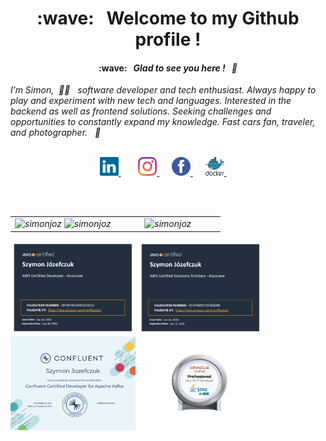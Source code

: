 <h1 align="center"> :wave: &nbsp; Welcome to my Github profile !</h1> 
<h4 align="center"> :wave: &nbsp;  <em>Glad to see you here !<em> &nbsp; 🤩</h4> 


_I’m Simon, &nbsp;👨‍💻 &nbsp; software developer and tech enthusiast.
Always happy to play and experiment with new tech and languages.
Interested in the backend as well as frontend solutions.
Seeking challenges and opportunities to constantly expand my knowledge. 
Fast cars fan, traveler, and photographer._ &nbsp; :rocket:
<br/><br/>


<div align="center">
 <a href="https://www.linkedin.com/in/szymon-jozefczuk">
  <img width="30" height="30" src="./img/linkedin.svg" title="Linkedin">
 </a>&nbsp;&nbsp;&nbsp;&nbsp;&nbsp;&nbsp;
 <a href="https://www.instagram.com/simon_joz">
  <img width="30" height="30" src="./img/ig.svg" title="Instagram">
 </a>&nbsp;&nbsp;&nbsp;&nbsp;
 <a href="https://www.facebook.com/szymon.jozefczuk">
  <img width="30" height="30" src="./img/fb.svg" title="Facebook">
 </a>&nbsp;&nbsp;&nbsp;&nbsp;
 <a href="https://hub.docker.com/u/simonjoz">
  <img width="30" height="30" src="./img/docker.svg" title="Docker">
 </a>&nbsp;&nbsp;&nbsp;&nbsp;
</div>

<br/><br/>
<table>  
  <tr> 
   <td width="50%">
    <img src="https://github-readme-stats.vercel.app/api?username=simonjoz&theme=nord&show_icons=true" alt="simonjoz">
    <img src="https://github-readme-streak-stats.herokuapp.com/?user=simonjoz&theme=nord" alt="simonjoz">
   </td>
   <td align="center" width="50%">
     <img src="https://github-readme-stats.vercel.app/api/top-langs/?username=simonjoz&bg_color=000&text_color=fff&title_color=FFC107&border_radius=30&langs_count=5" alt="simonjoz">
   </td>
  </tr>
</table>

<img width="200" height="150" src="./img/AWS-DEV.png" title="AWS Certified Developer - Associate">
<img width="200" height="150" src="./img/AWS-SA.png" title="AWS Certified Solutions Architect - Associate">
<img width="200" height="150" src="./img/Kafka.png" title="Confluent Certified Developer for Apache Kafka">
<img width="200" height="150" src="./img/Oracle_Java_SE_11_Developer.jpg" title="Oracle Java SE 11 Developer Professional">
